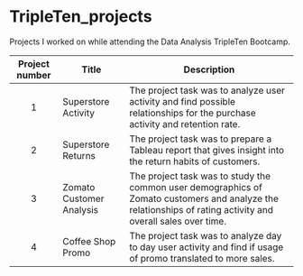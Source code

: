 # TripleTen_projects
Projects I worked on while attending the Data Analysis TripleTen Bootcamp.


| Project number | Title | Description |
| :-----------: | ----------- |----------- |
| 1 | Superstore Activity| The project task was to analyze user activity and find possible relationships for the purchase activity and retention rate. |
| 2 | Superstore Returns | The project task was to prepare a Tableau report that gives insight into the return habits of customers. |
| 3 | Zomato Customer Analysis | The project task was to study the common user demographics of Zomato customers and analyze the relationships of rating activity and overall sales over time. |
| 4 | Coffee Shop Promo | The project task was to analyze day to day user activity and find if usage of promo translated to more sales. |
